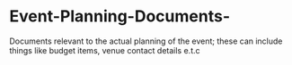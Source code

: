 # Event-Planning-Documents-
Documents relevant to the actual planning of the event; these can include things like budget items, venue contact details e.t.c
